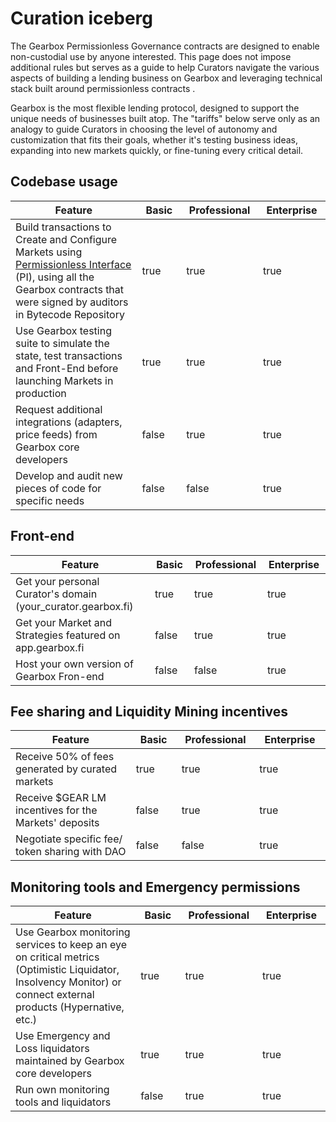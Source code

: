 # Curation iceberg

The Gearbox Permissionless Governance contracts are designed to enable non-custodial use by anyone interested. This page does not impose additional rules but serves as a guide to help Curators navigate the various aspects of building a lending business on Gearbox and leveraging technical stack built around permissionless contracts .

Gearbox is the most flexible lending protocol, designed to support the unique needs of businesses built atop. The "tariffs" below serve only as an analogy to guide Curators in choosing the level of autonomy and customization that fits their goals, whether it's testing business ideas, expanding into new markets quickly, or fine-tuning every critical detail.

## Codebase usage

<table><thead><tr><th width="369.4296875">Feature</th><th width="84.79296875" data-type="checkbox">Basic</th><th width="129.67578125" data-type="checkbox">Professional</th><th width="119.66015625" data-type="checkbox">Enterprise</th></tr></thead><tbody><tr><td>Build transactions to Create and Configure Markets using <a href="https://permissionless.gearbox.foundation/curators/">Permissionless Interface</a> (PI), using all the Gearbox contracts that were signed by auditors in Bytecode Repository</td><td>true</td><td>true</td><td>true</td></tr><tr><td>Use Gearbox testing suite to simulate the state, test transactions and Front-End before launching Markets in production</td><td>true</td><td>true</td><td>true</td></tr><tr><td>Request additional integrations (adapters, price feeds) from Gearbox core developers</td><td>false</td><td>true</td><td>true</td></tr><tr><td>Develop and audit new pieces of code for specific needs</td><td>false</td><td>false</td><td>true</td></tr></tbody></table>

## Front-end

<table><thead><tr><th width="369.4296875">Feature</th><th width="84.7109375" data-type="checkbox">Basic</th><th width="130.375" data-type="checkbox">Professional</th><th width="120.4140625" data-type="checkbox">Enterprise</th></tr></thead><tbody><tr><td>Get your personal Curator's domain<br>(your_curator.gearbox.fi)</td><td>true</td><td>true</td><td>true</td></tr><tr><td>Get your Market and Strategies featured on app.gearbox.fi</td><td>false</td><td>true</td><td>true</td></tr><tr><td>Host your own version of Gearbox Fron-end</td><td>false</td><td>false</td><td>true</td></tr></tbody></table>

## Fee sharing and Liquidity Mining incentives

<table><thead><tr><th width="369.4296875">Feature</th><th width="84.796875" data-type="checkbox">Basic</th><th width="129.9296875" data-type="checkbox">Professional</th><th width="130.23828125" data-type="checkbox">Enterprise</th></tr></thead><tbody><tr><td>Receive 50% of fees generated by curated markets</td><td>true</td><td>true</td><td>true</td></tr><tr><td>Receive $GEAR LM incentives for the Markets' deposits</td><td>false</td><td>true</td><td>true</td></tr><tr><td>Negotiate specific fee/ token sharing with DAO </td><td>false</td><td>false</td><td>true</td></tr></tbody></table>

## Monitoring tools and Emergency permissions

<table><thead><tr><th width="369.4296875">Feature</th><th width="84.54296875" data-type="checkbox">Basic</th><th width="130.04296875" data-type="checkbox">Professional</th><th width="120.03515625" data-type="checkbox">Enterprise</th></tr></thead><tbody><tr><td>Use Gearbox monitoring services to keep an eye on critical metrics (Optimistic Liquidator, Insolvency Monitor) or connect external products (Hypernative, etc.)</td><td>true</td><td>true</td><td>true</td></tr><tr><td>Use Emergency and Loss liquidators maintained by Gearbox core developers</td><td>true</td><td>true</td><td>true</td></tr><tr><td>Run own monitoring tools and liquidators</td><td>false</td><td>true</td><td>true</td></tr></tbody></table>
